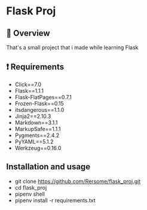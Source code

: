 # Flask Proj

## :scroll: Overview
That's a small project that i made while learning Flask

## :heavy_exclamation_mark: Requirements

* Click==7.0
* Flask==1.1.1
* Flask-FlatPages==0.7.1
* Frozen-Flask==0.15
* itsdangerous==1.1.0
* Jinja2==2.10.3
* Markdown==3.1.1
* MarkupSafe==1.1.1
* Pygments==2.4.2
* PyYAML==5.1.2
* Werkzeug==0.16.0

## Installation and usage

* git clone https://github.com/Rersome/flask_proj.git
* cd flask_proj
* pipenv shell
* pipenv install -r requirements.txt
